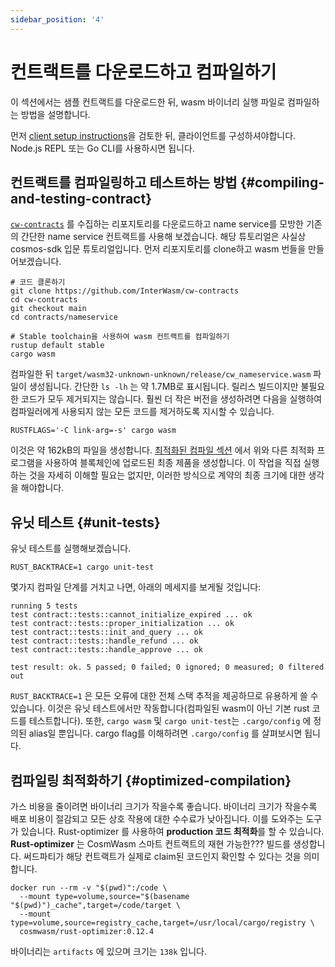 ```yaml
---
sidebar_position: '4'
---
```


# 컨트랙트를 다운로드하고 컴파일하기

이 섹션에서는 샘플 컨트랙트를 다운로드한 뒤,  wasm 바이너리 실행 파일로 컴파일하는 방법을 설명합니다.

먼저 [client setup instructions](03-setting-env.md)을 검토한 뒤, 클라이언트를 구성하셔야합니다. Node.js REPL 또는 Go CLI를 사용하시면 됩니다.

## 컨트랙트를 컴파일링하고 테스트하는 방법 {#compiling-and-testing-contract}

[`cw-contracts`](https://github.com/InterWasm/cw-contracts) 를 수집하는 리포지토리를 다운로드하고 name service를 모방한 기존의 간단한 name service 컨트랙트를 사용해 보겠습니다. 해당 튜토리얼은 사실상 cosmos-sdk 입문 튜토리얼입니다. 먼저 리포지토리를 clone하고 wasm 번들을 만들어보겠습니다.

```shell
# 코드 클론하기
git clone https://github.com/InterWasm/cw-contracts
cd cw-contracts
git checkout main
cd contracts/nameservice

# Stable toolchain을 사용하여 wasm 컨트랙트를 컴파일하기
rustup default stable
cargo wasm
```

컴파일한 뒤 `target/wasm32-unknown-unknown/release/cw_nameservice.wasm` 파일이 생성됩니다. 간단한 `ls -lh` 는 약 1.7MB로 표시됩니다. 릴리스 빌드이지만 불필요한 코드가 모두 제거되지는 않습니다. 훨씬 더 작은 버전을 생성하려면 다음을 실행하여 컴파일러에게 사용되지 않는 모든 코드를 제거하도록 지시할 수 있습니다.

```shell
RUSTFLAGS='-C link-arg=-s' cargo wasm
```

이것은 약 162kB의 파일을 생성합니다. [최적화된 컴파일 섹션](#optimized-compilation) 에서 위와 다른 최적화 프로그램을 사용하여 블록체인에 업로드된 최종 제품을 생성합니다. 이 작업을 직접 실행하는 것을 자세히 이해할 필요는 없지만, 이러한 방식으로 계약의 최종 크기에 대한 생각을 해야합니다.

## 유닛 테스트 {#unit-tests}

유닛 테스트를 실행해보겠습니다.

```shell
RUST_BACKTRACE=1 cargo unit-test
```

몇가지 컴파일 단계를 거치고 나면, 아래의 메세지를 보게될 것입니다:

```text
running 5 tests
test contract::tests::cannot_initialize_expired ... ok
test contract::tests::proper_initialization ... ok
test contract::tests::init_and_query ... ok
test contract::tests::handle_refund ... ok
test contract::tests::handle_approve ... ok

test result: ok. 5 passed; 0 failed; 0 ignored; 0 measured; 0 filtered out
```

`RUST_BACKTRACE=1` 은 모든 오류에 대한 전체 스택 추적을 제공하므로 유용하게 쓸 수 있습니다. 이것은 유닛 테스트에서만 작동합니다(컴파일된 wasm이 아닌 기본 rust 코드를 테스트합니다). 또한, `cargo wasm` 및 `cargo unit-test`는 `.cargo/config` 에 정의된 alias일 뿐입니다. cargo flag를 이해하려면 `.cargo/config` 를 살펴보시면 됩니다.

## 컴파일링 최적화하기 {#optimized-compilation}

가스 비용을 줄이려면 바이너리 크기가 작을수록 좋습니다. 바이너리 크기가 작을수록 배포 비용이 절감되고 모든 상호 작용에 대한 수수료가 낮아집니다. 이를 도와주는 도구가 있습니다. <a>Rust-optimizer</a> 를 사용하여 <strong>production 코드 최적화</strong>를 할 수 있습니다. **Rust-optimizer** 는 CosmWasm 스마트 컨트랙트의 재현 가능한??? 빌드를 생성합니다. 써드파티가 해당 컨트랙트가 실제로 claim된 코드인지 확인할 수 있다는 것을 의미합니다.

```shell
docker run --rm -v "$(pwd)":/code \
  --mount type=volume,source="$(basename "$(pwd)")_cache",target=/code/target \
  --mount type=volume,source=registry_cache,target=/usr/local/cargo/registry \
  cosmwasm/rust-optimizer:0.12.4
```

바이너리는 `artifacts` 에 있으며 크기는 `138k` 입니다.
